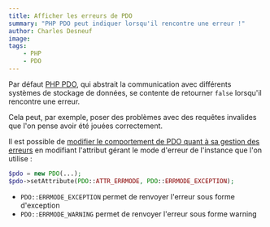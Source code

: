 ```yaml
---
title: Afficher les erreurs de PDO
summary: "PHP PDO peut indiquer lorsqu'il rencontre une erreur !"
author: Charles Desneuf
image:
tags:
    - PHP
    - PDO
---
```


Par défaut [PHP PDO](https://secure.php.net/manual/en/book.pdo.php), qui abstrait la communication avec différents systèmes de stockage de données, se contente de retourner `false` lorsqu'il rencontre une erreur.

Cela peut, par exemple, poser des problèmes avec des requêtes invalides que l'on pense avoir été jouées correctement.

Il est possible de [modifier le comportement de PDO quant à sa gestion des erreurs](https://secure.php.net/manual/en/pdo.error-handling.php) en modifiant l'attribut gérant le mode d'erreur de l'instance que l'on utilise :

```php
$pdo = new PDO(...);
$pdo->setAttribute(PDO::ATTR_ERRMODE, PDO::ERRMODE_EXCEPTION);
```

* `PDO::ERRMODE_EXCEPTION` permet de renvoyer l'erreur sous forme d'exception
* `PDO::ERRMODE_WARNING` permet de renvoyer l'erreur sous forme warning
